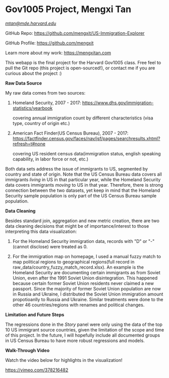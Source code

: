 # Gov1005 Project, Mengxi Tan

*mtan@mde.harvard.edu*

GitHub Repo: https://github.com/mengxit/US-Immigration-Explorer

GitHub Profile: https://github.com/mengxit

Learn more about my work: https://mengxitan.com

This webapp is the final project for the Harvard Gov1005 class.
Free feel to pull the Git repo (this project is open-sourced!), or contact me if you are curious about the project :)

**Raw Data Source**

My raw data comes from two sources: 

1. Homeland Security, 2007 - 2017: 
https://www.dhs.gov/immigration-statistics/yearbook

    covering annual immigration count by different characteristics (visa type, country of origin etc.)

2. American Fact Finder(US Census Bureau), 2007 - 2017:
https://factfinder.census.gov/faces/nav/jsf/pages/searchresults.xhtml?refresh=t#none

    covering US resident census data(immigration status, english speaking capability, in labor force or not, etc.)
    
Both data sets address the issue of immigrants to US, segmented by country and state of origin. Note that the US Census Bureau data covers all immigrants *living* in US in that particular year, while the Homeland Security data covers immigrants *moving* to US in that year. Therefore, there is strong connection between the two datasets, yet keep in mind that the Homeland Security sample population is only part of the US Census Bureau sample population.

**Data Cleaning**

Besides standard join, aggregation and new metric creation, there are two data cleaning decisions that might be of importance/interest to those interpreting this data visualization:

1. For the Homeland Security immigration data, records with "D" or "-" (cannot disclose) were treated as 0.

2. For the immigration map on homepage, I used a manual fuzzy match to map political regions to geographical regions(full record in raw_data/country_fuzzy_match_record.xlsx). An example is the Homeland Security are documenting certain immigrants as from Soviet Union, even after the 1991 Soviet Union disintegration. This happened because certain former Soviet Union residents never claimed a new passport. Since the majority of former Soviet Union population are now in Russia and Ukraine, I distributed the Soviet Union immigration amount propotioanlly to Russia and Ukraine. Similar treatments were done to the other 46 countries/regions with renames and political changes. 

**Limitation and Future Steps**

The regressions done in the *Story* panel were only using the data of the top 10 US immigrant source countries, given the limitation of the scope and time of this project. In the future, I will hopefully include all documented groups in US Census Bureau to have more robust regressions and models. 

**Walk-Through Video**

Watch the video below for highlights in the visualization!

https://vimeo.com/378216482





